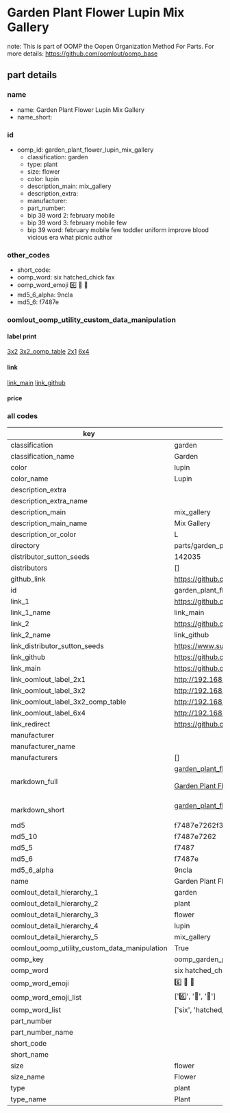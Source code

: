 # Garden Plant Flower Lupin Mix Gallery  

note: This is part of OOMP the Oopen Organization Method For Parts. For more details: https://github.com/oomlout/oomp_base

##  part details
  







### name
* name: Garden Plant Flower Lupin Mix Gallery
* name_short: 
### id
* oomp_id: garden_plant_flower_lupin_mix_gallery
  * classification: garden
  * type: plant
  * size: flower
  * color: lupin
  * description_main: mix_gallery
  * description_extra: 
  * manufacturer: 
  * part_number: 
  * bip 39 word 2: february mobile
  * bip 39 word 3: february mobile few
  * bip 39 word: february mobile few toddler uniform improve blood vicious era what picnic author

### other_codes
* short_code: 
* oomp_word: six hatched_chick fax
* oomp_word_emoji :six: :hatched_chick: :fax:
* md5_6_alpha: 9ncla
* md5_6: f7487e






### oomlout_oomp_utility_custom_data_manipulation
#### label print
[3x2](http://192.168.1.245:1112/?label=oomp%209ncla)
[3x2_oomp_table](http://192.168.1.108:1112/?label=oomp%209ncla)
[2x1](http://192.168.1.242:1112/?label=oomp%209ncla)
[6x4](http://192.168.1.55:1112/?label=oomp%209ncla)    

#### link

[link_main](https://github.com/oomlout/oomlout_oomp_version_1_messy/tree/main/parts/garden_plant_flower_lupin_mix_gallery) [link_github](https://github.com/oomlout/oomlout_oomp_version_1_messy/tree/main/parts/garden_plant_flower_lupin_mix_gallery)                             

#### price







### all codes 
| key | value |  
| --- | --- |  
| classification | garden |  
| classification_name | Garden |  
| color | lupin |  
| color_name | Lupin |  
| description_extra |  |  
| description_extra_name |  |  
| description_main | mix_gallery |  
| description_main_name | Mix Gallery |  
| description_or_color | L  |  
| directory | parts/garden_plant_flower_lupin_mix_gallery |  
| distributor_sutton_seeds | 142035 |  
| distributors | [] |  
| github_link | https://github.com/oomlout/oomlout_oomp_part_src/tree/main/parts/garden_plant_flower_lupin_mix_gallery |  
| id | garden_plant_flower_lupin_mix_gallery |  
| link_1 | https://github.com/oomlout/oomlout_oomp_version_1_messy/tree/main/parts/garden_plant_flower_lupin_mix_gallery |  
| link_1_name | link_main |  
| link_2 | https://github.com/oomlout/oomlout_oomp_version_1_messy/tree/main/parts/garden_plant_flower_lupin_mix_gallery |  
| link_2_name | link_github |  
| link_distributor_sutton_seeds | https://www.suttons.co.uk/flower-seeds/all/lupin-seeds-gallery-mix_MH-623 |  
| link_github | https://github.com/oomlout/oomlout_oomp_version_1_messy/tree/main/parts/garden_plant_flower_lupin_mix_gallery |  
| link_main | https://github.com/oomlout/oomlout_oomp_version_1_messy/tree/main/parts/garden_plant_flower_lupin_mix_gallery |  
| link_oomlout_label_2x1 | http://192.168.1.242:1112/?label=oomp%209ncla |  
| link_oomlout_label_3x2 | http://192.168.1.245:1112/?label=oomp%209ncla |  
| link_oomlout_label_3x2_oomp_table | http://192.168.1.108:1112/?label=oomp%209ncla |  
| link_oomlout_label_6x4 | http://192.168.1.55:1112/?label=oomp%209ncla |  
| link_redirect | https://github.com/oomlout/oomlout_oomp_version_1_messy/tree/main/parts/garden_plant_flower_lupin_mix_gallery |  
| manufacturer |  |  
| manufacturer_name |  |  
| manufacturers | [] |  
| markdown_full | [garden_plant_flower_lupin_mix_gallery](none)<br>[](none)<br>[Garden Plant Flower Lupin Mix Gallery](none)<br><br> |  
| markdown_short | [garden_plant_flower_lupin_mix_gallery](none)<br><br> |  
| md5 | f7487e7262f382fdc876be36ab239aa2 |  
| md5_10 | f7487e7262 |  
| md5_5 | f7487 |  
| md5_6 | f7487e |  
| md5_6_alpha | 9ncla |  
| name | Garden Plant Flower Lupin Mix Gallery |  
| oomlout_detail_hierarchy_1 | garden |  
| oomlout_detail_hierarchy_2 | plant |  
| oomlout_detail_hierarchy_3 | flower |  
| oomlout_detail_hierarchy_4 | lupin |  
| oomlout_detail_hierarchy_5 | mix_gallery |  
| oomlout_oomp_utility_custom_data_manipulation | True |  
| oomp_key | oomp_garden_plant_flower_lupin_mix_gallery |  
| oomp_word | six hatched_chick fax |  
| oomp_word_emoji | :six: :hatched_chick: :fax: |  
| oomp_word_emoji_list | [':six:', ':hatched_chick:', ':fax:'] |  
| oomp_word_list | ['six', 'hatched_chick', 'fax'] |  
| part_number |  |  
| part_number_name |  |  
| short_code |  |  
| short_name |  |  
| size | flower |  
| size_name | Flower |  
| type | plant |  
| type_name | Plant |  
